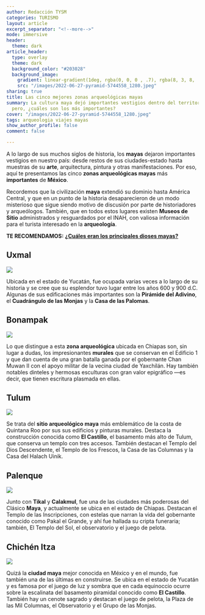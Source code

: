 ```yaml
---
author: Redacción TYSM
categories: TURISMO
layout: article
excerpt_separator: "<!--more-->"
mode: immersive
header:
  theme: dark
article_header:
  type: overlay
  theme: dark
  background_color: "#203028"
  background_image:
    gradient: linear-gradient(1deg, rgba(0, 0, 0 , .7), rgba(8, 3, 8, .9))
    src: "/images/2022-06-27-pyramid-5744558_1280.jpeg"
sharing: true
title: Las cinco mejores zonas arqueológicas mayas
summary: La cultura maya dejó importantes vestigios dentro del territorio nacional;
  pero, ¿cuáles son los más importantes?
cover: "/images/2022-06-27-pyramid-5744558_1280.jpeg"
tags: arqueologia viajes mayas
show_author_profile: false
comment: false

---
```

A lo largo de sus muchos siglos de historia, los **mayas** dejaron importantes vestigios en nuestro país: desde restos de sus ciudades-estado hasta muestras de su **arte**, arquitectura, pintura y otras manifestaciones. Por eso, aquí te presentamos las cinco **zonas arqueológicas mayas** más **importantes** de **México**.

Recordemos que la civilización **maya** extendió su dominio hasta América Central, y que en un punto de la historia desaparecieron de un modo misterioso que sigue siendo motivo de discusión por parte de historiadores y arqueólogos. También, que en todos estos lugares existen **Museos de Sitio** administrados y resguardados por el INAH, con valiosa información para el turista interesado en la **arqueología**.

**TE RECOMENDAMOS:** [**¿Cuáles eran los principales dioses mayas?**](https://blog.tonoysumariachi.com/historia/2022/09/21/cuales-eran-los-principales-dioses-mayas.html)

## Uxmal

![](https://upload.wikimedia.org/wikipedia/commons/thumb/9/9b/0073_Uxmal.JPG/1024px-0073_Uxmal.JPG)

Ubicada en el estado de Yucatán, fue ocupada varias veces a lo largo de su historia y se cree que su esplendor tuvo lugar entre los años 600 y 900 d.C. Algunas de sus edificaciones más importantes son la **Pirámide del Adivino**, el **Cuadrángulo de las Monjas** y la **Casa de las Palomas**.

## Bonampak

![](https://upload.wikimedia.org/wikipedia/commons/thumb/c/c0/Bonampak_painting%2Bcontrast.jpg/1024px-Bonampak_painting%2Bcontrast.jpg)

Lo que distingue a esta **zona arqueológica** ubicada en Chiapas son, sin lugar a dudas, los impresionantes **murales** que se conservan en el Edificio 1 y que dan cuenta de una gran batalla ganada por el gobernante Chan Muwan II con el apoyo militar de la vecina ciudad de Yaxchilán. Hay también notables dinteles y hermosas esculturas con gran valor epigráfico —es decir, que tienen escritura plasmada en ellas.

## Tulum

![](https://upload.wikimedia.org/wikipedia/commons/thumb/6/69/Tulum_-_01.jpg/1024px-Tulum_-_01.jpg)

Se trata del **sitio arqueológico maya** más emblemático de la costa de Quintana Roo por sus sus edificios y pinturas murales. Destaca la construcción conocida como **El Castillo**, el basamento más alto de Tulum, que conserva un templo con tres accesos. También destacan el Templo del Dios Descendente, el Templo de los Frescos, la Casa de las Columnas y la Casa del Halach Uinik.

## Palenque

![](https://upload.wikimedia.org/wikipedia/commons/thumb/0/09/Palenque_temple_2.jpg/1024px-Palenque_temple_2.jpg)

Junto con **Tikal** y **Calakmul**, fue una de las ciudades más poderosas del Clásico **Maya**, y actualmente se ubica en el estado de Chiapas. Destacan el Templo de las Inscripciones, con estelas que narran la vida del gobernante conocido como Pakal el Grande, y ahí fue hallada su cripta funeraria; también, El Templo del Sol, el observatorio y el juego de pelota.

## Chichén Itza

![](https://upload.wikimedia.org/wikipedia/commons/thumb/4/4f/Templo_Kukulkan_Chichen_Itza_03_2011_1438.jpg/1024px-Templo_Kukulkan_Chichen_Itza_03_2011_1438.jpg)

Quizá la **ciudad maya** mejor conocida en México y en el mundo, fue también una de las últimas en construirse. Se ubica en el estado de Yucatán y es famosa por el juego de luz y sombra que en cada equinoccio ocurre sobre la escalinata del basamento piramidal conocido como **El Castillo**. También hay un cenote sagrado y destacan el juego de pelota, la Plaza de las Mil Columnas, el Observatorio y el Grupo de las Monjas.
